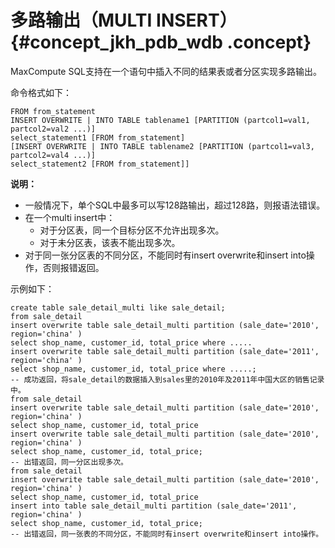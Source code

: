 # 多路输出（MULTI INSERT） {#concept_jkh_pdb_wdb .concept}

MaxCompute SQL支持在一个语句中插入不同的结果表或者分区实现多路输出。

命令格式如下：

```
FROM from_statement
INSERT OVERWRITE | INTO TABLE tablename1 [PARTITION (partcol1=val1, partcol2=val2 ...)]
select_statement1 [FROM from_statement]
[INSERT OVERWRITE | INTO TABLE tablename2 [PARTITION (partcol1=val3, partcol2=val4 ...)]
select_statement2 [FROM from_statement]]
```

**说明：** 

-   一般情况下，单个SQL中最多可以写128路输出，超过128路，则报语法错误。
-   在一个multi insert中：
    -   对于分区表，同一个目标分区不允许出现多次。
    -   对于未分区表，该表不能出现多次。
-   对于同一张分区表的不同分区，不能同时有insert overwrite和insert into操作，否则报错返回。

示例如下：

```
create table sale_detail_multi like sale_detail;
from sale_detail
insert overwrite table sale_detail_multi partition (sale_date='2010', region='china' ) 
select shop_name, customer_id, total_price where .....
insert overwrite table sale_detail_multi partition (sale_date='2011', region='china' )
select shop_name, customer_id, total_price where .....;
-- 成功返回，将sale_detail的数据插入到sales里的2010年及2011年中国大区的销售记录中。
from sale_detail
insert overwrite table sale_detail_multi partition (sale_date='2010', region='china' )
select shop_name, customer_id, total_price
insert overwrite table sale_detail_multi partition (sale_date='2010', region='china' )
select shop_name, customer_id, total_price;
-- 出错返回，同一分区出现多次。
from sale_detail
insert overwrite table sale_detail_multi partition (sale_date='2010', region='china' )
select shop_name, customer_id, total_price
insert into table sale_detail_multi partition (sale_date='2011', region='china' )
select shop_name, customer_id, total_price;
-- 出错返回，同一张表的不同分区，不能同时有insert overwrite和insert into操作。
```

